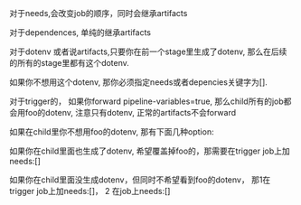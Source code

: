 对于needs,会改变job的顺序，同时会继承artifacts

对于dependences, 单纯的继承artifacts

对于dotenv 或者说artifacts,只要你在前一个stage里生成了dotenv, 那么在后续的所有的stage里都有这个dotenv.

如果你不想用这个dotenv, 那你必须指定needs或者depencies关键字为[].

对于trigger的， 如果你forward pipeline-variables=true, 那么child所有的job都会用foo的dotenv, 注意只有dotenv, 正常的artifacts不会forward

如果在child里你不想用foo的dotenv, 那有下面几种option:

如果你在child里面也生成了dotenv, 希望覆盖掉foo的，那需要在trigger job上加needs:[]

如果你在child里面没生成dotenv，但同时不希望看到foo的dotenv， 那1在trigger job上加needs:[]， 2 在job上needs:[]